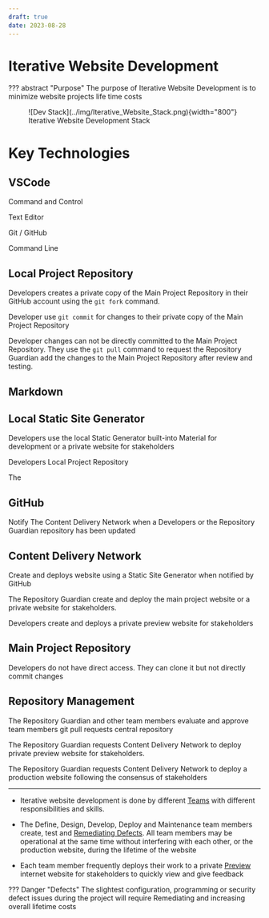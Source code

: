 ```yaml
---
draft: true
date: 2023-08-28
---
```


# Iterative Website Development

??? abstract "Purpose"
    The purpose of Iterative Website Development is to minimize website projects life time costs

<figure markdown>
  ![Dev Stack](../img/Iterative_Website_Stack.png){width="800"}
  <figcaption>Iterative Website Development Stack</figurecaption>
</figure>

# Key Technologies

## VSCode

Command and Control

Text Editor

Git / GitHub

Command Line

## Local Project Repository

Developers creates a private copy of the Main Project Repository in their GitHub 
account using the `git fork` command.

Developer use `git commit` for changes to their private copy of the Main Project Repository

Developer changes can not be directly committed to the Main Project Repository. They use the `git pull` command to request the Repository Guardian add the changes to the Main Project Repository after review and testing.

## Markdown

## Local Static Site Generator

Developers use the local Static Generator built-into Material for development or a private website for stakeholders

Developers  Local Project Repository

The
## GitHub

Notify The Content Delivery Network when a Developers or  the Repository Guardian repository has been updated

## Content Delivery Network

Create and deploys website using a Static Site Generator when notified by GitHub

The Repository Guardian create and deploy the main project website or a private website for stakeholders.

Developers create and deploys a private preview website for stakeholders

## Main Project Repository

Developers do not have direct access. They can clone it but not directly commit changes

## Repository Management

The Repository Guardian and other team members evaluate and approve team members git pull requests central repository

The Repository Guardian requests Content Delivery Network to deploy private preview website for stakeholders.

The Repository Guardian requests Content Delivery Network to deploy a production website following the consensus of stakeholders

---

- Iterative website development is done by different [Teams](../team_overview.md) with different responsibilities and skills.
 
- The Define, Design, Develop, Deploy and Maintenance team members create, test and [Remediating Defects](defect_remediation_cost.md)​. All team members may be operational at the same time without interfering with each other, or the production website, during the lifetime of the website

- Each team member frequently deploys their work to a private [Preview](preview.md) internet website for stakeholders to quickly view and give feedback 

??? Danger "Defects"
	The slightest configuration, programming or security defect issues during the project will require Remediating and increasing overall lifetime costs 
	

